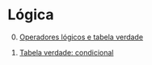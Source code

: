 # Lógica

0. [Operadores lógicos e tabela verdade](p0000_tabela_verdade.md)

1. [Tabela verdade: condicional](p0001_tab_verd_condicional.md)

